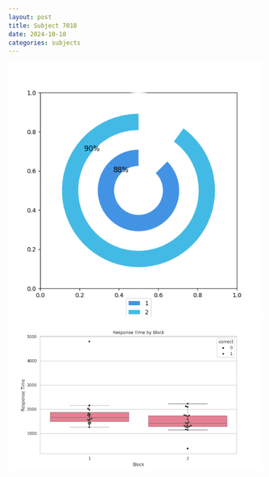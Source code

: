 ```yaml
---
layout: post
title: Subject 7018
date: 2024-10-10
categories: subjects
---
```


![](data/7018/run-2/7018__acc_test.png)
![](data/7018/run-2/7018_rt.png)
